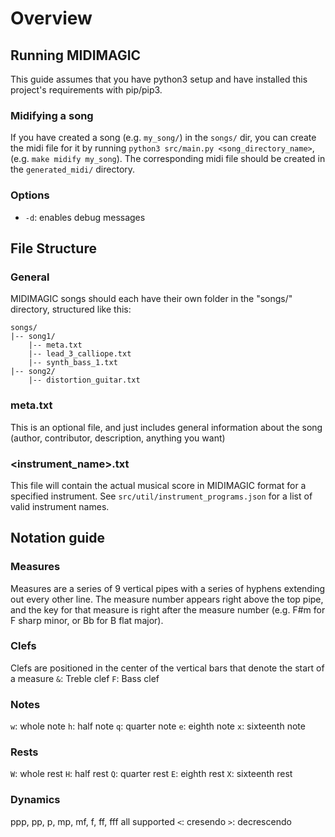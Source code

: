 # Overview
## Running MIDIMAGIC
This guide assumes that you have python3 setup and have installed this project's requirements with pip/pip3.

### Midifying a song
If you have created a song (e.g. `my_song/`) in the `songs/` dir, you can create the midi file for it by running
`python3 src/main.py <song_directory_name>`, (e.g. `make midify my_song`). The corresponding midi file should be created in
the `generated_midi/` directory.

### Options
- `-d`: enables debug messages

## File Structure
### General
MIDIMAGIC songs should each have their own folder in the "songs/" directory, structured like this:
```
songs/
|-- song1/
    |-- meta.txt
    |-- lead_3_calliope.txt
    |-- synth_bass_1.txt
|-- song2/
    |-- distortion_guitar.txt
```
### meta.txt
This is an optional file, and just includes general information about the song (author, contributor, description, anything you want)

### <instrument_name>.txt
This file will contain the actual musical score in MIDIMAGIC format for a specified instrument.
See `src/util/instrument_programs.json` for a list of valid instrument names.


## Notation guide
### Measures
Measures are a series of 9 vertical pipes with a series of hyphens extending out every other line.
The measure number appears right above the top pipe, and the key for that measure is right after the
measure number (e.g. F#m for F sharp minor, or Bb for B flat major).

### Clefs
Clefs are positioned in the center of the vertical bars that denote the start of a measure
`&`: Treble clef
`F`: Bass clef

### Notes
`w`: whole note
`h`: half note
`q`: quarter note
`e`: eighth note
`x`: sixteenth note

### Rests
`W`: whole rest
`H`: half rest
`Q`: quarter rest
`E`: eighth rest
`X`: sixteenth rest

### Dynamics
ppp, pp, p, mp, mf, f, ff, fff all supported
`<`: cresendo
`>`: decrescendo